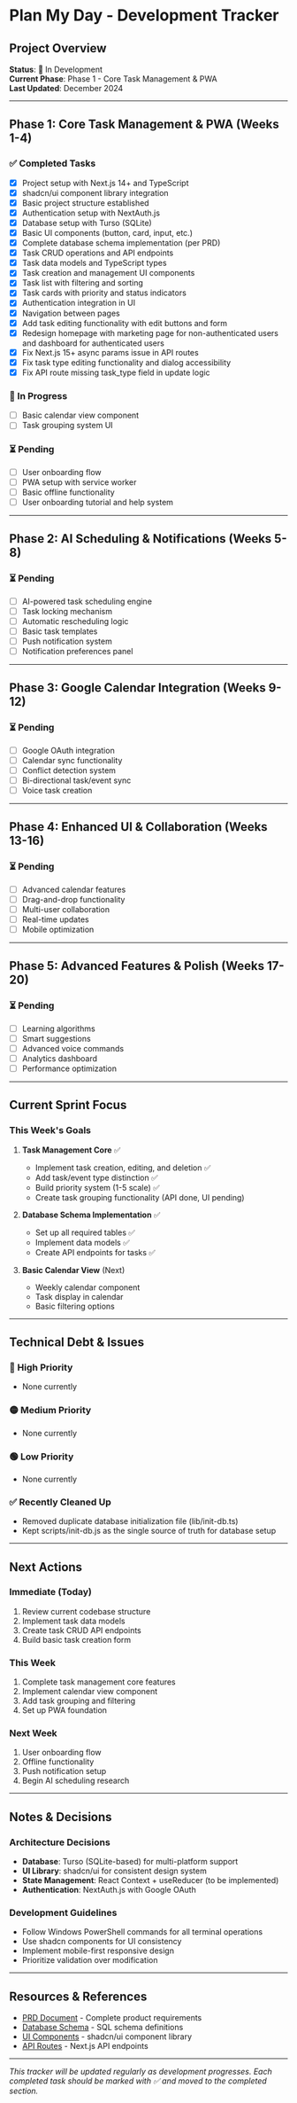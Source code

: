 # Plan My Day - Development Tracker

## Project Overview
**Status**: 🚀 In Development  
**Current Phase**: Phase 1 - Core Task Management & PWA  
**Last Updated**: December 2024

---

## Phase 1: Core Task Management & PWA (Weeks 1-4)

### ✅ Completed Tasks
- [x] Project setup with Next.js 14+ and TypeScript
- [x] shadcn/ui component library integration
- [x] Basic project structure established
- [x] Authentication setup with NextAuth.js
- [x] Database setup with Turso (SQLite)
- [x] Basic UI components (button, card, input, etc.)
- [x] Complete database schema implementation (per PRD)
- [x] Task CRUD operations and API endpoints
- [x] Task data models and TypeScript types
- [x] Task creation and management UI components
- [x] Task list with filtering and sorting
- [x] Task cards with priority and status indicators
- [x] Authentication integration in UI
- [x] Navigation between pages
- [x] Add task editing functionality with edit buttons and form
- [x] Redesign homepage with marketing page for non-authenticated users and dashboard for authenticated users
- [x] Fix Next.js 15+ async params issue in API routes
- [x] Fix task type editing functionality and dialog accessibility
- [x] Fix API route missing task_type field in update logic

### 🔄 In Progress
- [ ] Basic calendar view component
- [ ] Task grouping system UI

### ⏳ Pending
- [ ] User onboarding flow
- [ ] PWA setup with service worker
- [ ] Basic offline functionality
- [ ] User onboarding tutorial and help system

---

## Phase 2: AI Scheduling & Notifications (Weeks 5-8)

### ⏳ Pending
- [ ] AI-powered task scheduling engine
- [ ] Task locking mechanism
- [ ] Automatic rescheduling logic
- [ ] Basic task templates
- [ ] Push notification system
- [ ] Notification preferences panel

---

## Phase 3: Google Calendar Integration (Weeks 9-12)

### ⏳ Pending
- [ ] Google OAuth integration
- [ ] Calendar sync functionality
- [ ] Conflict detection system
- [ ] Bi-directional task/event sync
- [ ] Voice task creation

---

## Phase 4: Enhanced UI & Collaboration (Weeks 13-16)

### ⏳ Pending
- [ ] Advanced calendar features
- [ ] Drag-and-drop functionality
- [ ] Multi-user collaboration
- [ ] Real-time updates
- [ ] Mobile optimization

---

## Phase 5: Advanced Features & Polish (Weeks 17-20)

### ⏳ Pending
- [ ] Learning algorithms
- [ ] Smart suggestions
- [ ] Advanced voice commands
- [ ] Analytics dashboard
- [ ] Performance optimization

---

## Current Sprint Focus

### This Week's Goals
1. **Task Management Core** ✅
   - Implement task creation, editing, and deletion ✅
   - Add task/event type distinction ✅
   - Build priority system (1-5 scale) ✅
   - Create task grouping functionality (API done, UI pending)

2. **Database Schema Implementation** ✅
   - Set up all required tables ✅
   - Implement data models ✅
   - Create API endpoints for tasks ✅

3. **Basic Calendar View** (Next)
   - Weekly calendar component
   - Task display in calendar
   - Basic filtering options

---

## Technical Debt & Issues

### 🔴 High Priority
- None currently

### 🟡 Medium Priority
- None currently

### 🟢 Low Priority
- None currently

### ✅ Recently Cleaned Up
- Removed duplicate database initialization file (lib/init-db.ts)
- Kept scripts/init-db.js as the single source of truth for database setup

---

## Next Actions

### Immediate (Today)
1. Review current codebase structure
2. Implement task data models
3. Create task CRUD API endpoints
4. Build basic task creation form

### This Week
1. Complete task management core features
2. Implement calendar view component
3. Add task grouping and filtering
4. Set up PWA foundation

### Next Week
1. User onboarding flow
2. Offline functionality
3. Push notification setup
4. Begin AI scheduling research

---

## Notes & Decisions

### Architecture Decisions
- **Database**: Turso (SQLite-based) for multi-platform support
- **UI Library**: shadcn/ui for consistent design system
- **State Management**: React Context + useReducer (to be implemented)
- **Authentication**: NextAuth.js with Google OAuth

### Development Guidelines
- Follow Windows PowerShell commands for all terminal operations
- Use shadcn components for UI consistency
- Implement mobile-first responsive design
- Prioritize validation over modification

---

## Resources & References

- [PRD Document](./PRD.md) - Complete product requirements
- [Database Schema](./PRD.md#44-key-database-schema) - SQL schema definitions
- [UI Components](./components/) - shadcn/ui component library
- [API Routes](./app/api/) - Next.js API endpoints

---

*This tracker will be updated regularly as development progresses. Each completed task should be marked with ✅ and moved to the completed section.*
